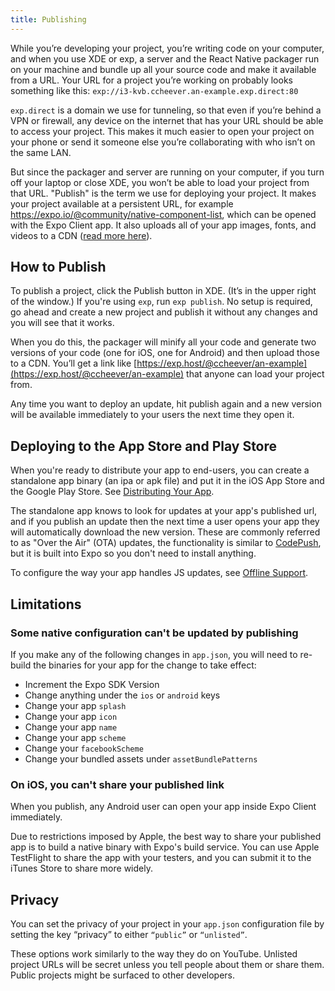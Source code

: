 ```yaml
---
title: Publishing
---
```


While you’re developing your project, you’re writing code on your
computer, and when you use XDE or exp, a server and the React Native
packager run on your machine and bundle up all your source code and make
it available from a URL. Your URL for a project you’re working on
probably looks something like this:
`exp://i3-kvb.ccheever.an-example.exp.direct:80`

`exp.direct` is a domain we use for tunneling, so that even if you’re
behind a VPN or firewall, any device on the internet that has your URL
should be able to access your project. This makes it much easier to open
your project on your phone or send it someone else you’re collaborating
with who isn’t on the same LAN.

But since the packager and server are running on your computer, if you
turn off your laptop or close XDE, you won’t be able to load your
project from that URL. "Publish" is the term we use for deploying your
project. It makes your project available at a persistent URL, for
example https://expo.io/@community/native-component-list, which can be
opened with the Expo Client app. It also uploads all of your app images,
fonts, and videos to a CDN ([read more
here](how-expo-works.html#publishingdeploying-an-expo-app-in-production)).

## How to Publish

To publish a project, click the Publish button in XDE. (It’s in the
upper right of the window.) If you're using `exp`, run
`exp publish`. No setup is required, go ahead and create a new project
and publish it without any changes and you will see that it works.

When you do this, the packager will minify all your code and generate
two versions of your code (one for iOS, one for Android) and then upload
those to a CDN. You’ll get a link like [https://exp.host/@ccheever/an-example](https://exp.host/@ccheever/an-example)
that anyone can load your project from.

Any time you want to deploy an update, hit publish again and a new
version will be available immediately to your users the next time they
open it.

## Deploying to the App Store and Play Store

When you're ready to distribute your app to end-users, you can create a
standalone app binary (an ipa or apk file) and put it in the iOS App
Store and the Google Play Store. See [Distributing Your App](../distribution/index.html).

The standalone app knows to look for updates at your app's published
url, and if you publish an update then the next time a user opens your
app they will automatically download the new version. These are
commonly referred to as "Over the Air" (OTA) updates, the functionality
is similar to [CodePush](https://microsoft.github.io/code-push/), but it
is built into Expo so you don't need to install anything.

To configure the way your app handles JS updates, see [Offline Support](./offline-support.html).

## Limitations

### Some native configuration can't be updated by publishing

If you make any of the following changes in `app.json`, you will need to
re-build the binaries for your app for the change to take effect:

- Increment the Expo SDK Version
- Change anything under the `ios` or `android` keys
- Change your app `splash`
- Change your app `icon`
- Change your app `name`
- Change your app `scheme`
- Change your `facebookScheme`
- Change your bundled assets under `assetBundlePatterns`

### On iOS, you can't share your published link

When you publish, any Android user can open your app inside Expo Client immediately.

Due to restrictions imposed by Apple, the best way to share your published app is
to build a native binary with Expo's build service. You can use Apple TestFlight to
share the app with your testers, and you can submit it to the iTunes Store to share
more widely.

## Privacy

You can set the privacy of your project in your `app.json` configuration
file by setting the key “privacy” to either `“public”` or `“unlisted”`.

These options work similarly to the way they do on YouTube. Unlisted
project URLs will be secret unless you tell people about them or share
them. Public projects might be surfaced to other developers.

